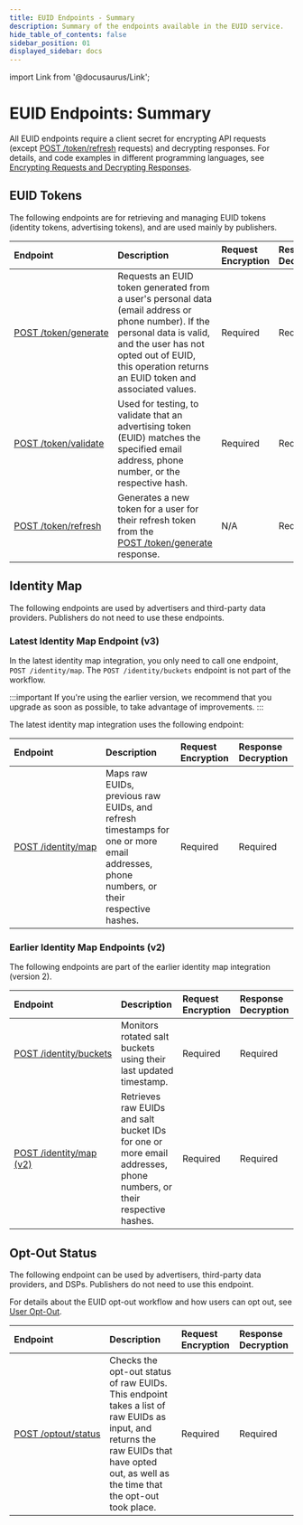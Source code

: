 ```yaml
---
title: EUID Endpoints - Summary
description: Summary of the endpoints available in the EUID service.
hide_table_of_contents: false
sidebar_position: 01
displayed_sidebar: docs
---
```


import Link from '@docusaurus/Link';

# EUID Endpoints: Summary

All EUID endpoints require a client secret for encrypting API requests (except [POST&nbsp;/token/refresh](post-token-refresh.md) requests) and decrypting responses. For details, and code examples in different programming languages, see [Encrypting Requests and Decrypting Responses](../getting-started/gs-encryption-decryption.md).

## EUID Tokens

The following endpoints are for retrieving and managing EUID tokens (identity tokens, advertising tokens), and are used mainly by publishers.

| Endpoint | Description | Request Encryption | Response Decryption |
| :--- | :--- | :--- | :--- |
| [POST&nbsp;/token/generate](post-token-generate.md) | Requests an EUID token generated from a user's <Link href="../ref-info/glossary-uid#gl-personal-data">personal data</Link> (email address or phone number). If the personal data is valid, and the user has not opted out of EUID, this operation returns an EUID token and associated values. | Required | Required |
| [POST&nbsp;/token/validate](post-token-validate.md) | Used for testing, to validate that an advertising token (EUID) matches the specified email address, phone number, or the respective hash. | Required | Required |
| [POST&nbsp;/token/refresh](post-token-refresh.md) | Generates a new token for a user for their refresh token from the [POST&nbsp;/token/generate](post-token-generate.md) response. | N/A | Required |

## Identity Map

The following endpoints are used by advertisers and third-party data providers. Publishers do not need to use these endpoints.

### Latest Identity Map Endpoint (v3)

In the latest identity map integration, you only need to call one endpoint, `POST /identity/map`. The `POST /identity/buckets` endpoint is not part of the workflow.

:::important
If you're using the earlier version, we recommend that you upgrade as soon as possible, to take advantage of improvements.
:::

The latest identity map integration uses the following endpoint:

| Endpoint | Description | Request Encryption | Response Decryption |
| :--- | :--- | :--- | :--- |
| [POST&nbsp;/identity/map](post-identity-map.md) | Maps raw EUIDs, previous raw EUIDs, and refresh timestamps for one or more email addresses, phone numbers, or their respective hashes.  | Required | Required |

### Earlier Identity Map Endpoints (v2)

The following endpoints are part of the earlier identity map integration (version 2).  

| Endpoint | Description | Request Encryption | Response Decryption |
| :--- | :--- | :--- | :--- |
| [POST&nbsp;/identity/buckets](post-identity-buckets.md) | Monitors rotated salt buckets using their last updated timestamp. | Required | Required |
| [POST&nbsp;/identity/map (v2)](post-identity-map-v2.md) | Retrieves raw EUIDs and salt bucket IDs for one or more email addresses, phone numbers, or their respective hashes.  | Required | Required |

## Opt-Out Status

The following endpoint can be used by advertisers, third-party data providers, and DSPs. Publishers do not need to use this endpoint.

For details about the EUID opt-out workflow and how users can opt out, see [User Opt-Out](../getting-started/gs-opt-out.md).

| Endpoint | Description | Request Encryption | Response Decryption |
| :--- | :--- | :--- | :--- |
| [POST&nbsp;/optout/status](post-optout-status.md) | Checks the opt-out status of raw EUIDs. This endpoint takes a list of raw EUIDs as input, and returns the raw EUIDs that have opted out, as well as the time that the opt-out took place.  | Required | Required |